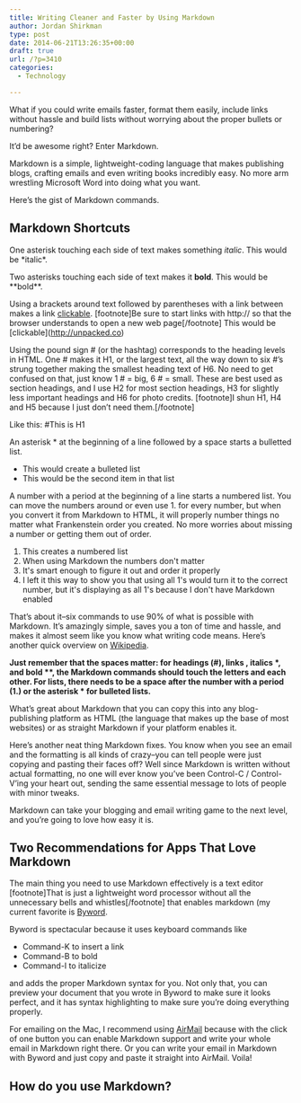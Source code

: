 ```yaml
---
title: Writing Cleaner and Faster by Using Markdown
author: Jordan Shirkman
type: post
date: 2014-06-21T13:26:35+00:00
draft: true
url: /?p=3410
categories:
  - Technology

---
```

What if you could write emails faster, format them easily, include links without hassle and build lists without worrying about the proper bullets or numbering?

It’d be awesome right? Enter Markdown.

Markdown is a simple, lightweight-coding language that makes publishing blogs, crafting emails and even writing books incredibly easy. No more arm wrestling Microsoft Word into doing what you want.

Here’s the gist of Markdown commands.

## Markdown Shortcuts

One asterisk touching each side of text makes something _italic_. This would be \*italic\*.

Two asterisks touching each side of text makes it **bold**. This would be \*\*bold\*\*.

Using a brackets around text followed by parentheses with a link between makes a link [clickable](http://unpacked.co). \[footnote]Be sure to start links with http:// so that the browser understands to open a new web page[/footnote] This would be [clickable\](http://unpacked.co)

Using the pound sign # (or the hashtag) corresponds to the heading levels in HTML. One # makes it H1, or the largest text, all the way down to six #’s strung together making the smallest heading text of H6. No need to get confused on that, just know 1 # = big, 6 # = small. These are best used as section headings, and I use H2 for most section headings, H3 for slightly less important headings and H6 for photo credits. [footnote]I shun H1, H4 and H5 because I just don’t need them.[/footnote]

Like this: #This is H1

An asterisk * at the beginning of a line followed by a space starts a bulletted list.

* This would create a bulleted list  
* This would be the second item in that list

A number with a period at the beginning of a line starts a numbered list. You can move the numbers around or even use 1. for every number, but when you convert it from Markdown to HTML, it will properly number things no matter what Frankenstein order you created. No more worries about missing a number or getting them out of order.

1. This creates a numbered list  
1. When using Markdown the numbers don't matter  
1. It's smart enough to figure it out and order it properly  
1. I left it this way to show you that using all 1's would turn it to the correct number, but it's displaying as all 1's because I don't have Markdown enabled

That’s about it–six commands to use 90% of what is possible with Markdown. It’s amazingly simple, saves you a ton of time and hassle, and makes it almost seem like you know what writing code means. Here’s another quick overview on [Wikipedia](http://en.wikipedia.org/wiki/Markdown).

**Just remember that the spaces matter: for headings (#), links [](), italics \*, and bold \*\*, the Markdown commands should touch the letters and each other. For lists, there needs to be a space after the number with a period (1.) or the asterisk \* for bulleted lists.**

What’s great about Markdown that you can copy this into any blog-publishing platform as HTML (the language that makes up the base of most websites) or as straight Markdown if your platform enables it.

Here’s another neat thing Markdown fixes. You know when you see an email and the formatting is all kinds of crazy–you can tell people were just copying and pasting their faces off? Well since Markdown is written without actual formatting, no one will ever know you’ve been Control-C / Control-V’ing your heart out, sending the same essential message to lots of people with minor tweaks.

Markdown can take your blogging and email writing game to the next level, and you’re going to love how easy it is.

## Two Recommendations for Apps That Love Markdown

The main thing you need to use Markdown effectively is a text editor [footnote]That is just a lightweight word processor without all the unnecessary bells and whistles[/footnote] that enables markdown (my current favorite is [Byword](https://itunes.apple.com/us/app/byword/id420212497?mt=12&at=11l4uN).

Byword is spectacular because it uses keyboard commands like

  * Command-K to insert a link
  * Command-B to bold
  * Command-I to italicize

and adds the proper Markdown syntax for you. Not only that, you can preview your document that you wrote in Byword to make sure it looks perfect, and it has syntax highlighting to make sure you’re doing everything properly.

For emailing on the Mac, I recommend using [AirMail](https://itunes.apple.com/us/app/airmail/id573171375?mt=12&at=11l4uN) because with the click of one button you can enable Markdown support and write your whole email in Markdown right there. Or you can write your email in Markdown with Byword and just copy and paste it straight into AirMail. Voila!

## How do you use Markdown?
